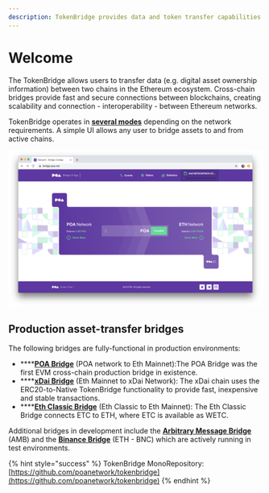 ```yaml
---
description: TokenBridge provides data and token transfer capabilities across EVM chains
---
```


# Welcome

The TokenBridge allows users to transfer data \(e.g. digital asset ownership information\) between two chains in the Ethereum ecosystem. Cross-chain bridges provide fast and secure connections between blockchains, creating scalability and connection - interoperability - between Ethereum networks. 

TokenBridge operates in [**several modes**](about-tokenbridge/features/) depending on the network requirements. A simple UI allows any user to bridge assets to and from active chains.

![POA Bridge](.gitbook/assets/poa-bridge.png)

## **Production asset-transfer bridges**

The following bridges are fully-functional in production environments:

* \*\*\*\*[**POA Bridge**](https://bridge.poa.net/) \(POA network to Eth Mainnet\):The POA Bridge was the first EVM cross-chain production bridge in existence.
* \*\*\*\*[**xDai Bridge**](https://dai-bridge.poa.network/) \(Eth Mainnet to xDai Network\): The xDai chain uses the ERC20-to-Native TokenBridge functionality to provide fast, inexpensive and stable transactions.
* \*\*\*\*[**Eth Classic Bridge**](https://wetc-app.herokuapp.com/) \(Eth Classic to Eth Mainnet\): The Eth Classic Bridge connects ETC to ETH, where ETC is available as WETC.

Additional bridges in development include the [**Arbitrary Message Bridge**](amb-bridge/about-amb-bridge.md) \(AMB\) and the [**Binance Bridge**](eth-bnc-bridge/about-eth-bnc-bridge.md) \(ETH - BNC\) which are actively running  in test environments.

{% hint style="success" %}
TokenBridge MonoRepository: [https://github.com/poanetwork/tokenbridge](https://github.com/poanetwork/tokenbridge)
{% endhint %}



